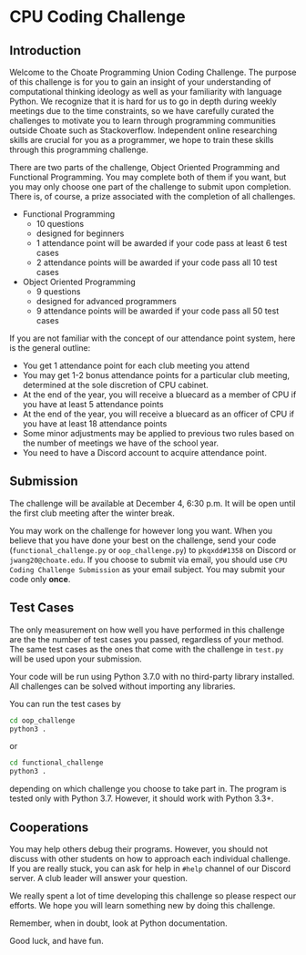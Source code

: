 # CPU Coding Challenge

## Introduction

Welcome to the Choate Programming Union Coding Challenge. The purpose of this challenge is for you to gain an insight of your understanding of computational thinking ideology as well as your familiarity with language Python. We recognize that it is hard for us to go in depth during weekly meetings due to the time constraints, so we have carefully curated the challenges to motivate you to learn through programming communities outside Choate such as Stackoverflow. Independent online researching skills are crucial for you as a programmer, we hope to train these skills through this programming challenge. 

There are two parts of the challenge, Object Oriented Programming and Functional Programming. You may complete both of them if you want, but you may only choose one part of the challenge to submit upon completion. There is, of course, a prize associated with the completion of all challenges.

- Functional Programming
	- 10 questions
	- designed for beginners
	- 1 attendance point will be awarded if your code pass at least 6 test cases
	- 2 attendance points will be awarded if your code pass all 10 test cases
- Object Oriented Programming
	- 9 questions
	- designed for advanced programmers
	- 9 attendance points will be awarded if your code pass all 50 test cases

If you are not familiar with the concept of our attendance point system, here is the general outline:

- You get 1 attendance point for each club meeting you attend
- You may get 1-2 bonus attendance points for a particular club meeting, determined at the sole discretion of CPU cabinet.
- At the end of the year, you will receive a bluecard as a member of CPU if you have at least 5 attendance points
- At the end of the year, you will receive a bluecard as an officer of CPU if you have at least 18 attendance points
- Some minor adjustments may be applied to previous two rules based on the number of meetings we have of the school year.
- You need to have a Discord account to acquire attendance point.

## Submission
The challenge will be available at December 4, 6:30 p.m. It will be open until the first club meeting after the winter break. 

You may work on the challenge for however long you want. When you believe that you have done your best on the challenge, send your code (`functional_challenge.py` or `oop_challenge.py`) to `pkqxdd#1358` on Discord or `jwang20@choate.edu`. If you choose to submit via email, you should use `CPU Coding Challenge Submission` as your email subject. You may submit your code only **once**.

## Test Cases

The only measurement on how well you have performed in this challenge are the the number of test cases you passed, regardless of your method. The same test cases as the ones that come with the challenge in `test.py` will be used upon your submission. 

Your code will be run using Python 3.7.0 with no third-party library installed. All challenges can be solved without importing any libraries. 

You can run the test cases by 

```sh
cd oop_challenge
python3 .
```
or 
```sh
cd functional_challenge
python3 .
```
depending on which challenge you choose to take part in. The program is tested only with Python 3.7. However, it should work with Python 3.3+.

## Cooperations

You may help others debug their programs. However, you should not discuss with other students on how to approach each individual challenge. If you are really stuck, you can ask for help in `#help` channel of our Discord server. A club leader will answer your question.

We really spent a lot of time developing this challenge so please respect our efforts. We hope you will learn something new  by doing this challenge.

Remember, when in doubt, look at Python documentation. 

Good luck, and have fun.
